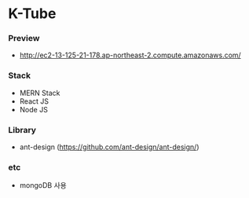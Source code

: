 # K-Tube

### Preview
-   http://ec2-13-125-21-178.ap-northeast-2.compute.amazonaws.com/

### Stack
-   MERN Stack
-   React JS
-   Node JS

### Library
- ant-design (https://github.com/ant-design/ant-design/) 

### etc
-   mongoDB 사용
